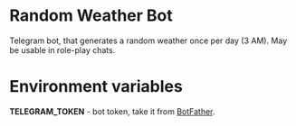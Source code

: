# Random Weather Bot
Telegram bot, that generates a random weather once per day (3 AM).
May be usable in role-play chats.

# Environment variables
**TELEGRAM_TOKEN** - bot token, take it from [BotFather](https://t.me/BotFather).
